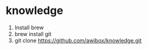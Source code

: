 # knowledge

1. Install brew
2. brew install git
3. git clone https://github.com/awibox/knowledge.git
